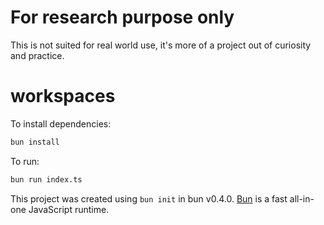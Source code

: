 # For research purpose only

This is not suited for real world use, it's more of a project out of curiosity and practice.

# workspaces

To install dependencies:

```bash
bun install
```

To run:

```bash
bun run index.ts
```

This project was created using `bun init` in bun v0.4.0. [Bun](https://bun.sh) is a fast all-in-one JavaScript runtime.
